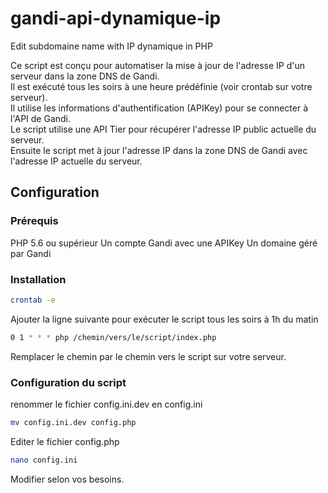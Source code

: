 # gandi-api-dynamique-ip
Edit subdomaine name with IP dynamique in PHP

Ce script est conçu pour automatiser la mise à jour de l'adresse IP d'un serveur dans la zone DNS de Gandi.  
Il est exécuté tous les soirs à une heure prédéfinie (voir crontab sur votre serveur).  
Il utilise les informations d'authentification (APIKey) pour se connecter à l'API de Gandi.  
Le script utilise une API Tier pour récupérer l'adresse IP public actuelle du serveur.  
Ensuite le script met à jour l'adresse IP dans la zone DNS de Gandi avec l'adresse IP actuelle du serveur.

## Configuration

### Prérequis
PHP 5.6 ou supérieur
Un compte Gandi avec une APIKey
Un domaine géré par Gandi

### Installation
```bash
crontab -e
```

Ajouter la ligne suivante pour exécuter le script tous les soirs à 1h du matin
```bash
0 1 * * * php /chemin/vers/le/script/index.php
```
Remplacer le chemin par le chemin vers le script sur votre serveur.

### Configuration du script
renommer le fichier config.ini.dev en config.ini
```bash
mv config.ini.dev config.php
```

Editer le fichier config.php
```bash
nano config.ini
```
Modifier selon vos besoins.